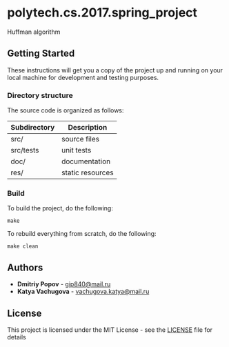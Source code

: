 # polytech.cs.2017.spring_project
Huffman algorithm 

## Getting Started
These instructions will get you a copy of the project up and running on your local machine for development and testing purposes.

### Directory structure
The source code is organized as follows:

Subdirectory | Description
-------------|-------------------
src/         | source files 
src/tests    | unit tests 
doc/         | documentation 
res/         | static resources

### Build
To build the project, do the following:
````
make
````
To rebuild everything from scratch, do the following:
````
make clean
````

## Authors
* **Dmitriy Popov** - gip840@mail.ru
* **Katya Vachugova** - vachugova.katya@mail.ru

## License
This project is licensed under the MIT License - see the [LICENSE](LICENSE) file for details

